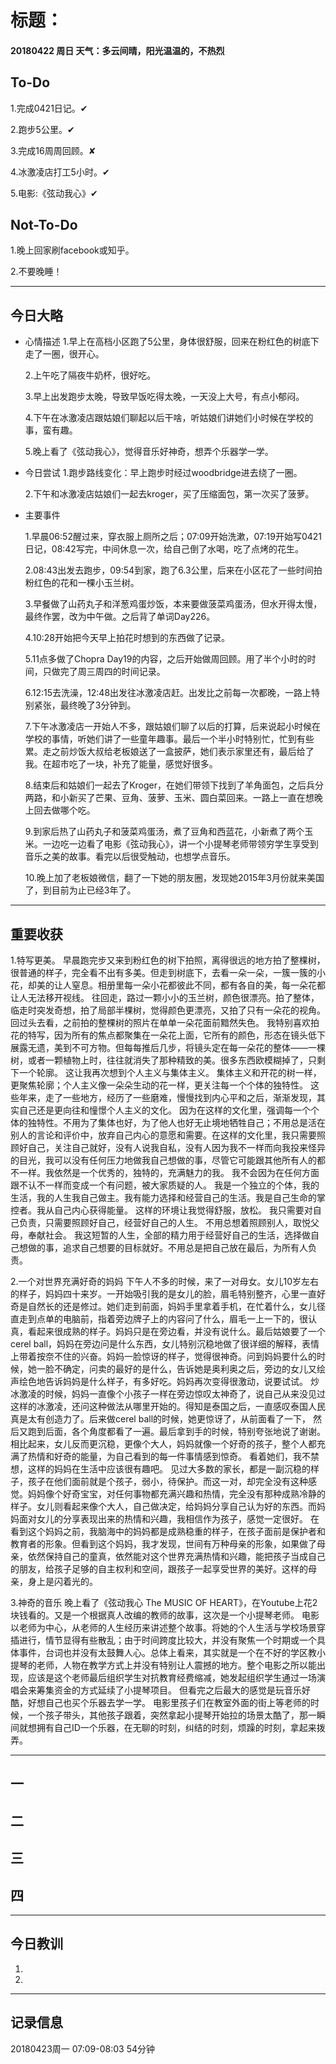 # 标题：

#### 20180422   周日   天气：多云间晴，阳光温温的，不热烈

## To-Do

1.完成0421日记。✔

2.跑步5公里。✔

3.完成16周周回顾。✘

4.冰激凌店打工5小时。✔

5.电影:《弦动我心》✔

## Not-To-Do

1.晚上回家刷facebook或知乎。

2.不要晚睡！

***
## 今日大略

* 心情描述
  1.早上在高档小区跑了5公里，身体很舒服，回来在粉红色的树底下走了一圈，很开心。

  2.上午吃了隔夜牛奶杯，很好吃。

  3.早上出发跑步太晚，导致早饭吃得太晚，一天没上大号，有点小郁闷。

  4.下午在冰激凌店跟姑娘们聊起以后干啥，听姑娘们讲她们小时候在学校的事，蛮有趣。

  5.晚上看了《弦动我心》，觉得音乐好神奇，想弄个乐器学一学。

* 今日尝试
  1.跑步路线变化：早上跑步时经过woodbridge进去绕了一圈。

  2.下午和冰激凌店姑娘们一起去kroger，买了压缩面包，第一次买了菠萝。

* 主要事件

  1.早晨06:52醒过来，穿衣服上厕所之后；07:09开始洗漱，07:19开始写0421日记，08:42写完，中间休息一次，给自己倒了水喝，吃了点烤的花生。

  2.08:43出发去跑步，09:54到家，跑了6.3公里，后来在小区花了一些时间拍粉红色的花和一棵小玉兰树。

  3.早餐做了山药丸子和洋葱鸡蛋炒饭，本来要做菠菜鸡蛋汤，但水开得太慢，最终作罢，改为中午做。之后背了单词Day226。

  4.10:28开始把今天早上拍花时想到的东西做了记录。

  5.11点多做了Chopra Day19的内容，之后开始做周回顾。用了半个小时的时间，只做完了周三周四的时间记录。

  6.12:15去洗澡，12:48出发往冰激凌店赶。出发比之前每一次都晚，一路上特别紧张，最终晚了3分钟到。

  7.下午冰激凌店一开始人不多，跟姑娘们聊了以后的打算，后来说起小时候在学校的事情，听她们讲了一些童年趣事。最后一个半小时特别忙，忙到有些累。走之前炒饭大叔给老板娘送了一盒披萨，她们表示家里还有，最后给了我。在超市吃了一块，补充了能量，感觉好很多。

  8.结束后和姑娘们一起去了Kroger，在她们带领下找到了羊角面包，之后兵分两路，和小新买了芒果、豆角、菠萝、玉米、圆白菜回来。一路上一直在想晚上回去做哪个吃。

  9.到家后热了山药丸子和菠菜鸡蛋汤，煮了豆角和西蓝花，小新煮了两个玉米。一边吃一边看了电影《弦动我心》，讲一个小提琴老师带领穷学生享受到音乐之美的故事。看完以后很受触动，也想学点音乐。

  10.晚上加了老板娘微信，翻了一下她的朋友圈，发现她2015年3月份就来美国了，到目前为止已经3年了。

***
## 重要收获

1.特写更美。
早晨跑完步又来到粉红色的树下拍照，离得很远的地方拍了整棵树，很普通的样子，完全看不出有多美。但走到树底下，去看一朵一朵，一簇一簇的小花，却美的让人窒息。相册里每一朵小花都彼此不同，都有各自的美，每一朵花都让人无法移开视线。
往回走，路过一颗小小的玉兰树，颜色很漂亮。拍了整体，临走时突发奇想，拍了局部半棵树，觉得颜色更漂亮，又拍了只有一朵花的视角。回过头去看，之前拍的整棵树的照片在单单一朵花面前黯然失色。
我特别喜欢拍花的特写，因为所有的焦点都聚集在一朵花上面，它所有的颜色，形态在镜头低下展露无遗，美到不可方物。但每每推后几步，将镜头定在每一朵花的整体——一棵树，或者一颗植物上时，往往就消失了那种精致的美。很多东西欧模糊掉了，只剩下一个轮廓。
这让我再次想到个人主义与集体主义。
集体主义和开花的树一样，更聚焦轮廓；个人主义像一朵朵生动的花一样，更关注每一个个体的独特性。
这些年来，走了一些地方，经历了一些磨难，慢慢找到内心平和之后，渐渐发现，其实自己还是更向往和憧憬个人主义的文化。
因为在这样的文化里，强调每一个个体的独特性。不用为了集体也好，为了他人也好无止境地牺牲自己；不用总是活在别人的言论和评价中，放弃自己内心的意愿和需要。在这样的文化里，我只需要照顾好自己，关注自己就好，没有人说我自私，没有人因为我不一样而向我投来怪异的目光，我可以没有任何压力地做我自己想做的事，尽管它可能跟其他所有人的都不一样。我依然是一个优秀的，独特的，充满魅力的我。
我不会因为在任何方面跟不认不一样而变成一个有问题，被大家质疑的人。
我是一个独立的个体，我的生活，我的人生我自己做主。我有能力选择和经营自己的生活。我是自己生命的掌控者。我从自己内心获得能量。
这样的环境让我觉得舒服，放松。
我只需要对自己负责，只需要照顾好自己，经营好自己的人生。
不用总想着照顾别人，取悦父母，奉献社会。
我这短暂的人生，全部的精力用于经营好自己的生活，选择做自己想做的事，追求自己想要的目标就好。不用总是把自己放在最后，为所有人负责。

2.一个对世界充满好奇的妈妈
下午人不多的时候，来了一对母女。女儿10岁左右的样子，妈妈四十来岁。一开始吸引我的是女儿的脸，眉毛特别整齐，心里一直好奇是自然长的还是修过。她们走到前面，妈妈手里拿着手机，在忙着什么，女儿径直走到点单的电脑前，指着旁边牌子上的内容问了什么，眉毛一上一下的，很认真，看起来很成熟的样子。妈妈只是在旁边看，并没有说什么。最后姑娘要了一个cerel ball，妈妈在旁边问是什么东西，女儿特别沉稳地做了很详细的解释，表情上带着按奈不住的兴奋。妈妈一脸惊讶的样子，觉得很神奇。问到妈妈要什么的时候，她一脸不确定，问卖的最好的是什么，告诉她是奥利奥之后，旁边的女儿又绘声绘色地告诉妈妈是什么样子，有多好吃。妈妈再次变得很激动，说要试试。
炒冰激凌的时候，妈妈一直像个小孩子一样在旁边惊叹太神奇了，说自己从来没见过这样的冰激凌，还问这种做法从哪里开始的。得知是泰国之后，一直感叹泰国人民真是太有创造力了。后来做cerel ball的时候，她更惊讶了，从前面看了一下， 然后又跑到后面，各个角度都看了一遍。最后拿到手的时候，特别夸张地说了谢谢。
相比起来，女儿反而更沉稳，更像个大人，妈妈就像一个好奇的孩子，整个人都充满了热情和好奇的能量，为自己看到的每一件事情感到惊奇。
看着她们，我不禁想，这样的妈妈在生活中应该很有趣吧。
见过大多数的家长，都是一副沉稳的样子，孩子在他们面前就是个孩子，弱小，待保护。而这一对，却完全没有这种感觉。妈妈像个好奇宝宝，对任何事物都充满兴趣和热情，完全没有那种成熟冷静的样子。女儿则看起来像个大人，自己做决定，给妈妈分享自己认为好的东西。而妈妈面对女儿的分享表现出来的热情和兴趣，我相信作为孩子，感觉一定很好。
在看到这个妈妈之前，我脑海中的妈妈都是成熟稳重的样子，在孩子面前是保护者和教育者的形象。但看到这个妈妈，我才发现，世间有万种母亲的形象，如果做了母亲，依然保持自己的童真，依然能对这个世界充满热情和兴趣，能把孩子当成自己的朋友，给孩子足够的自主权利和空间，跟孩子一起享受世界的美好。这样的母亲，身上是闪着光的。

3.神奇的音乐
晚上看了《弦动我心 The MUSIC OF HEART》，在Youtube上花2块钱看的。又是一个根据真人改编的教师的故事，这次是一个小提琴老师。
电影以老师为中心，从老师的人生经历来讲述整个故事。将她的个人生活与学校场景穿插进行，情节显得有些散乱；由于时间跨度比较大，并没有聚焦一个时期或一个具体事件，台词也并没有太鼓舞人心。总体上看来，其实就是一个在不好的学区教小提琴的老师，人物在教学方式上并没有特别让人震撼的地方。整个电影之所以能出现，应该是这个老师最后组织学生对抗教育经费缩减，她发起组织学生通过一场演唱会来筹集资金的方式延续了小提琴项目。
但看完之后最大的感觉是玩音乐好酷，好想自己也买个乐器去学一学。
电影里孩子们在教室外面的街上等老师的时候，一个孩子带头，其他孩子跟着，突然拿起小提琴开始拉的场景太酷了，那一瞬间就想拥有自己ID一个乐器，在无聊的时刻，纠结的时刻，烦躁的时刻，拿起来拨弄。

***
## 一

## 二

## 三

## 四
***
## 今日教训

1.

2.

***
## 记录信息

20180423周一  07:09-08:03    54分钟
